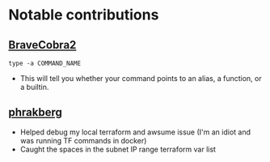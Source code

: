 # Notable contributions

## [BraveCobra2]()

`type -a COMMAND_NAME`

- This will tell you whether your command points to an alias, a function, or a builtin.

## [phrakberg]()

- Helped debug my local terraform and awsume issue (I'm an idiot and was running TF commands in docker)
- Caught the spaces in the subnet IP range terraform var list
